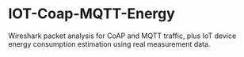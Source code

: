 # IOT-Coap-MQTT-Energy
Wireshark packet analysis for CoAP and MQTT traffic, plus IoT device energy consumption estimation using real measurement data.
